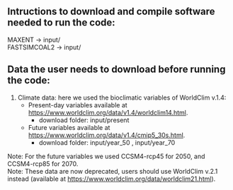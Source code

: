## Intructions to download and compile software needed to run the code:
MAXENT -> input/  
FASTSIMCOAL2 -> input/  

## Data the user needs to download before running the code:
1) Climate data: here we used the bioclimatic variables of WorldClim v.1.4:
    - Present-day variables available at https://www.worldclim.org/data/v1.4/worldclim14.html.
      - download folder: input/present
    - Future variables available at https://www.worldclim.org/data/v1.4/cmip5_30s.html. 
      - download folder: input/year_50 , input/year_70

Note: For the future variables we used CCSM4-rcp45 for 2050, and CCSM4-rcp85 for 2070.  
Note: These data are now deprecated, users should use WorldClim v.2.1 instead (available at https://www.worldclim.org/data/worldclim21.html).
